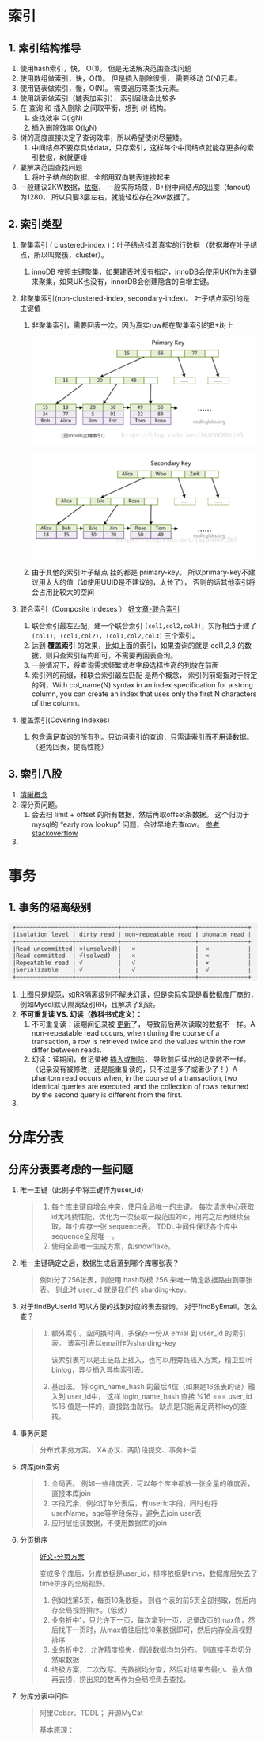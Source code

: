 # 索引

## 1. 索引结构推导

1. 使用hash索引，快， O(1)。 但是无法解决范围查找问题
2. 使用数组做索引，快，O(1)。 但是插入删除很慢， 需要移动 O(N)元素。
3. 使用链表做索引，慢，O(N)。 需要遍历来查找元素。
4. 使用跳表做索引（链表加索引），索引层级会比较多
5. 在 查询 和 插入删除 之间取平衡，想到 树 结构。
   1. 查找效率 O(lgN)
   2. 插入删除效率 O(lgN)
6. 树的高度直接决定了查询效率，所以希望使树尽量矮。 
   1. 中间结点不要存具体data，只存索引，这样每个中间结点就能存更多的索引数据，树就更矮
7. 要解决范围查找问题
   1. 将叶子结点的数据，全部用双向链表连接起来
8. 一般建议2KW数据，[依据](https://juejin.cn/post/7116381265300815903)， 一般实际场景，B+树中间结点的出度（fanout）为1280， 所以只要3层左右，就能轻松存在2kw数据了。

## 2. 索引类型

1. 聚集索引 ( clustered-index )：叶子结点挂着真实的行数据 （数据堆在叶子结点，所以叫聚簇，cluster）。 

   1. innoDB 按照主键聚集，如果建表时没有指定，innoDB会使用UK作为主键来聚集，如果UK也没有，innorDB会创建隐含的自增主键。

      

2. 非聚集索引(non-clustered-index, secondary-index)。 叶子结点索引的是 主键值

   1. 非聚集索引，需要回表一次。因为真实row都在聚集索引的B+树上

      ​			<img src="Mysql.assets/image-20220525172533070.png" alt="image-20220525172533070" style="zoom:50%;" />
   
      <img src="Mysql.assets/image-20220525172543904.png" alt="image-20220525172543904" style="zoom:50%;" />
   
   2. 由于其他的索引叶子结点 挂的都是 primary-key。 所以primary-key不建议用太大的值（如使用UUID是不建议的，太长了）， 否则的话其他索引将会占用比较大的空间
   
      
   
3. 联合索引（Composite Indexes ）  [好文章-联合索引](https://juejin.cn/post/6876046792056635405)

   1. 联合索引最左匹配，建一个联合索引 `(col1,col2,col3)`，实际相当于建了 `(col1)`，`(col1,col2)`，`(col1,col2,col3)` 三个索引。
   2. 达到 **覆盖索引** 的效果，比如上面的索引，如果查询的就是 col1,2,3 的数据，则只查索引结构即可，不需要再回表查询。
   3. 一般情况下，将查询需求频繁或者字段选择性高的列放在前面
   4. 索引列的前缀，和联合索引最左匹配 是两个概念， 索引列前缀指对于特定的列，With col_name(N) syntax in an index specification for a string column, you can create an index that uses only the first N characters of the column。

   

4. 覆盖索引(Covering Indexes)

   1. 包含满足查询的所有列。只访问索引的查询，只需读索引而不用读数据。（避免回表，提高性能）



## 3. 索引八股

1. [清晰概念](https://mp.weixin.qq.com/s?__biz=Mzg3NjU3OTQyMA==&mid=2247483750&idx=1&sn=006f399e2cd868e3bbc1ab7e0cd4e701&chksm=cf315e55f846d743bf1839f6f27aafac88c2d611adbaff4fb8831922f8be70a27decd85749a5&token=138873163&lang=zh_CN#rd)
2. 深分页问题。
   1. 会去扫 limit + offset 的所有数据，然后再取offset条数据。 这个归功于mysql的 “early row lookup” 问题，会过早地去查row。 [参考 stackoverflow](https://stackoverflow.com/questions/4481388/why-does-mysql-higher-limit-offset-slow-the-query-down) 
3. 





# 事务

## 1. 事务的隔离级别

![image-20220603123813080](Mysql.assets/image-20220603123813080.png)

1. 上图只是规范，如RR隔离级别不解决幻读，但是实际实现是看数据库厂商的，例如Mysql默认隔离级别RR，且解决了幻读。
2. **不可重复读 VS. 幻读（教科书式定义）：**
   1. 不可重复读：读期间记录被 <u>更新</u>了， 导致前后两次读取的数据不一样。A non-repeatable read occurs, when during the course of a transaction, a row is retrieved twice and the values within the row differ between reads. 
   2. 幻读：读期间，有记录被 <u>插入或删除</u>， 导致前后读出的记录数不一样。（记录没有被修改，还是能重复读的，只不过是多了或者少了！）A phantom read occurs when, in the course of a transaction, two identical queries are executed, and the collection of rows returned by the second query is different from the first.
3. 



# 分库分表

## 分库分表要考虑的一些问题

1. 唯一主键（此例子中将主键作为user_id）

   > 1. 每个库主键自增会冲突，使用全局唯一的主键。 每次请求中心获取id太耗费性能，优化为一次获取一段范围的id，用完之后再继续获取。每个库存一张 sequence表。 TDDL中间件保证各个库中sequence全局唯一。
   > 2. 使用全局唯一生成方案，如snowflake。

2. 唯一主键确定之后，数据生成后落到哪个库哪张表？

   > 例如分了256张表，则使用 hash取模 256 来唯一确定数据路由到哪张表。 则此时 user_id 就是我们的 sharding-key。

3. 对于findByUserId 可以方便的找到对应的表去查询。 对于findByEmail，怎么查？

   > 1. 额外索引。空间换时间，多保存一份从 emial 到 user_id 的索引表。 该索引表以email作为sharding-key
   >
   >    该索引表可以是主链路上插入，也可以用旁路插入方案，精卫监听binlog，异步插入异构索引表。
   >
   > 2. 基因法。 将login_name_hash 的最后4位（如果是16张表的话）融入到 user_id中， 这样 login_name_hash 直接 %16  ===  user_id %16 值是一样的，直接路由就行。 缺点是只能满足两种key的查找。

4. 事务问题

   > 分布式事务方案。  XA协议、两阶段提交、事务补偿	

5. 跨库join查询

   > 1. 全局表。 例如一些维度表，可以每个库中都放一张全量的维度表，直接本库join
   > 2. 字段冗余，例如订单分表后，有userId字段，同时也将userName，age等字段保存，避免去join user表
   > 3. 应用层组装数据，不使用数据库的join

6. 分页排序

   > [好文-分页方案](https://zhuanlan.zhihu.com/p/468309538)
   >
   > 变成多个库后，分库依据是user_id，排序依据是time，数据库层失去了time排序的全局视野。
   >
   > 1. 例如找第5页，每页10条数据， 则各个表的前5页全部捞取，然后内存全局视野排序。（低效）
   > 2. 业务折中1，只允许下一页，每次拿到一页，记录改页的max值，然后找下一页时，从max值往后找10条数据即可，然后内存全局视野排序
   > 3. 业务折中2，允许精度损失，假设数据均匀分布。 则直接平均切分然取数据
   > 4. 终极方案，二次改写。先数据均分查，然后对结果去最小、最大值再去捞，捞出来的数再作为全局视角去查找。

1. 分库分表中间件

   > 阿里Cobar、TDDL； 开源MyCat
   >
   > 基本原理：
